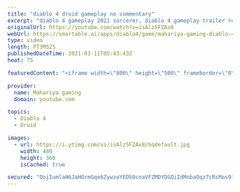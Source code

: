 ```yaml
---
title: "diablo 4 druid gameplay no commentary"
excerpt: "diablo 4 gameplay 2021 sorcerer, diablo 4 gameplay trailer reaction, diablo 4 gameplay trailer reaction mashup, diablo 4 gameplay trailer voice actor, diablo 4 ..."
originalUrl: https://youtube.com/watch?v=isAlz5FZAx8
webUrl: https://smartable.ai/apps/diablo4/game/mahariya-gaming-diablo-4-druid-gameplay-no-commentary/
type: video
length: PT3M52S
publishedDateTime: 2021-03-11T05:43:43Z
heat: 75

featuredContent: "<iframe width=\"800\" height=\"500\" frameborder=\"0\" src=\"https://www.youtube.com/embed/isAlz5FZAx8\" allow=\"accelerometer; autoplay; encrypted-media; gyroscope; picture-in-picture\" allowfullscreen></iframe>"

provider:
  name: Mahariya gaming
  domain: youtube.com

topics:
  - Diablo 4
  - Druid

images:
  - url: https://i.ytimg.com/vi/isAlz5FZAx8/hqdefault.jpg
    width: 480
    height: 360
    isCached: true

secured: "OojIumlaH6JaHOrmGqe6ZywzeYED50coaVFZMDYDGQiIdMnbaOqz7cRsMos9fbvv0vCykcvV36SHlPME+WA+MWi1iSlHtxrSATF4Kt9Fb900f11P56QZxlsQZXWQBBHtlIugfZGQr7rVgl6jr39wqP3ozrpwyYOG0Rb6nzOtrT5fl8viKhRQlXxrek8upec8JL+rLRbl1DPyr1lJQ/nVpI+TdNyPCVKsqC3caj/SsGVtf+LUD9T+CqNnm7Th9K3d2AaS0OEpIKwt+nZoN0ry8KklxuDYwCcS4mmvhXAhMT/wJgf6z7aWiV19ZoaU6lTp6IWYPwFyLtluA7shdc3/+rcm+vgBS8LNgYxd4mJJd71kfY74Zp5b7/ABMVGEPq+UYqNNNpj59egi9OaA0mPJ756W+zDThLmSc23ijKSbJag=;NjoeQYpwN7TYEenD4JNFIA=="
---
```


